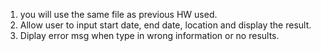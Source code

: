 
1. you will use the same file as previous HW used.
2. Allow user to input start date, end date, location and display the result.
3. Diplay error msg when type in wrong information or no results.